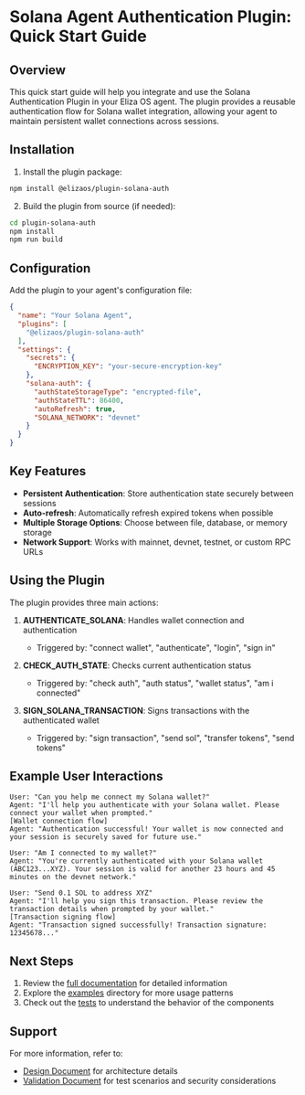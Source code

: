 # Solana Agent Authentication Plugin: Quick Start Guide

## Overview

This quick start guide will help you integrate and use the Solana Authentication Plugin in your Eliza OS agent. The plugin provides a reusable authentication flow for Solana wallet integration, allowing your agent to maintain persistent wallet connections across sessions.

## Installation

1. Install the plugin package:

```bash
npm install @elizaos/plugin-solana-auth
```

2. Build the plugin from source (if needed):

```bash
cd plugin-solana-auth
npm install
npm run build
```

## Configuration

Add the plugin to your agent's configuration file:

```json
{
  "name": "Your Solana Agent",
  "plugins": [
    "@elizaos/plugin-solana-auth"
  ],
  "settings": {
    "secrets": {
      "ENCRYPTION_KEY": "your-secure-encryption-key"
    },
    "solana-auth": {
      "authStateStorageType": "encrypted-file",
      "authStateTTL": 86400,
      "autoRefresh": true,
      "SOLANA_NETWORK": "devnet"
    }
  }
}
```

## Key Features

- **Persistent Authentication**: Store authentication state securely between sessions
- **Auto-refresh**: Automatically refresh expired tokens when possible
- **Multiple Storage Options**: Choose between file, database, or memory storage
- **Network Support**: Works with mainnet, devnet, testnet, or custom RPC URLs

## Using the Plugin

The plugin provides three main actions:

1. **AUTHENTICATE_SOLANA**: Handles wallet connection and authentication
   - Triggered by: "connect wallet", "authenticate", "login", "sign in"

2. **CHECK_AUTH_STATE**: Checks current authentication status
   - Triggered by: "check auth", "auth status", "wallet status", "am i connected"

3. **SIGN_SOLANA_TRANSACTION**: Signs transactions with the authenticated wallet
   - Triggered by: "sign transaction", "send sol", "transfer tokens", "send tokens"

## Example User Interactions

```
User: "Can you help me connect my Solana wallet?"
Agent: "I'll help you authenticate with your Solana wallet. Please connect your wallet when prompted."
[Wallet connection flow]
Agent: "Authentication successful! Your wallet is now connected and your session is securely saved for future use."

User: "Am I connected to my wallet?"
Agent: "You're currently authenticated with your Solana wallet (ABC123...XYZ). Your session is valid for another 23 hours and 45 minutes on the devnet network."

User: "Send 0.1 SOL to address XYZ"
Agent: "I'll help you sign this transaction. Please review the transaction details when prompted by your wallet."
[Transaction signing flow]
Agent: "Transaction signed successfully! Transaction signature: 12345678..."
```

## Next Steps

1. Review the [full documentation](./README.md) for detailed information
2. Explore the [examples](./plugin-solana-auth/examples) directory for more usage patterns
3. Check out the [tests](./plugin-solana-auth/tests) to understand the behavior of the components

## Support

For more information, refer to:
- [Design Document](./solana-agent-auth-design.md) for architecture details
- [Validation Document](./solana-agent-auth-validation.md) for test scenarios and security considerations
